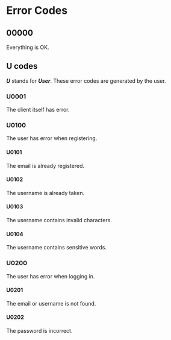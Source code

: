 # Error Codes

## 00000

Everything is OK.

## U codes

***U*** stands for ***User***. These error codes are generated by the user.

### U0001

The client itself has error.

### U0100

The user has error when registering.

#### U0101

The email is already registered.

#### U0102

The username is already taken.

#### U0103

The username contains invalid characters.

#### U0104

The username contains sensitive words.

### U0200

The user has error when logging in.

#### U0201

The email or username is not found.

#### U0202

The password is incorrect.
